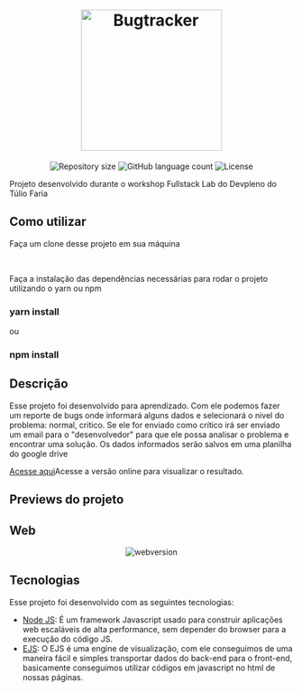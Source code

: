 <h1 align="center">
  <img alt="Bugtracker" src="https://ik.imagekit.io/8qmbx6p1dq/Assets/bugtracker-logo_pYr2EcsuF.png" width="250px" />
</h1>

<p align="center">
 <img alt="Repository size" src="https://img.shields.io/github/repo-size/luizeduul/bugtracker">
 <img alt="GitHub language count" src="https://img.shields.io/github/languages/count/luizeduul/bugtracker">
 <img alt="License" src="https://img.shields.io/badge/license-MIT-brightgreen">
</p>

<p>Projeto desenvolvido durante o workshop Fullstack Lab do Devpleno do Túlio Faria</p>
      
## Como utilizar 
<p>Faça um clone desse projeto em sua máquina</p><br>
<p>Faça a instalação das dependências necessárias para rodar o projeto utilizando o yarn ou npm<p>
 
### yarn install

<p>ou</p>

### npm install

<h2>Descrição</h2>
 <p> Esse projeto foi desenvolvido para aprendizado. Com ele podemos fazer um reporte de bugs onde informará alguns dados e selecionará o nivel do problema: normal, critico. Se ele for enviado como crítico irá ser enviado um email para o "desenvolvedor" para que ele possa analisar o problema e encontrar uma solução. Os dados informados serão salvos em uma planilha do google drive</p>
 
 [Acesse aqui](https://bugtracker.luizeduardr.now.sh/)Acesse a versão online para visualizar o resultado. 
 
 <h2>Previews do projeto</h2>

## Web
<p align="center">
  <img alt="webversion" src="https://ik.imagekit.io/8qmbx6p1dq/Assets/ezgif.com-optimize_OP8FvPAf8.gif"/>
</p>

## Tecnologias
 Esse projeto foi desenvolvido com as seguintes tecnologias:
  - [Node JS](https://nodejs.org/en/): É um framework Javascript usado para construir aplicações web escaláveis de alta performance, sem depender do browser para a execução do código JS.
  - [EJS](https://ejs.co/): O EJS é uma engine de visualização, com ele conseguimos de uma maneira fácil e simples transportar dados do back-end para o front-end, basicamente conseguimos utilizar códigos em javascript no html de nossas páginas.
 

